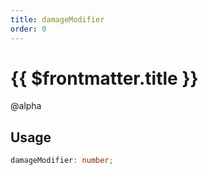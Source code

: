 ```yaml
---
title: damageModifier
order: 0
---
```


# {{ $frontmatter.title }}

@alpha 

## Usage

```ts
damageModifier: number;
```
